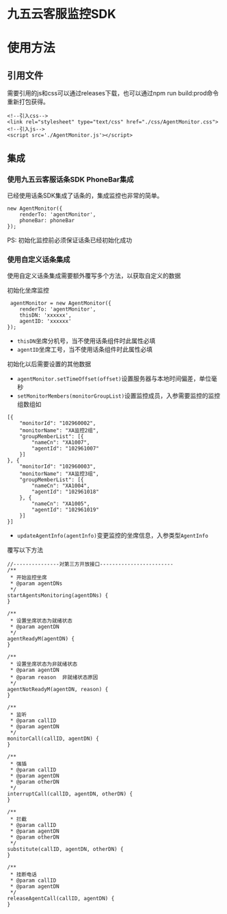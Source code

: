 # 九五云客服监控SDK

# 使用方法
## 引用文件
需要引用的js和css可以通过releases下载，也可以通过npm run build:prod命令重新打包获得。
```
<!--引入css-->
<link rel="stylesheet" type="text/css" href="./css/AgentMonitor.css">
<!--引入js-->
<script src='./AgentMonitor.js'></script>
```

## 集成
### 使用九五云客服话条SDK PhoneBar集成

已经使用话条SDK集成了话条的，集成监控也非常的简单。
```
new AgentMonitor({
    renderTo: 'agentMonitor',
    phoneBar: phoneBar
});
```
PS: 初始化监控前必须保证话条已经初始化成功

### 使用自定义话条集成
使用自定义话条集成需要额外覆写多个方法，以获取自定义的数据

初始化坐席监控
```
 agentMonitor = new AgentMonitor({
    renderTo: 'agentMonitor',
    thisDN: 'xxxxxx',
    agentID: 'xxxxxx'
});
```
- `thisDN`坐席分机号，当不使用话条组件时此属性必填
- `agentID`坐席工号，当不使用话条组件时此属性必填

初始化以后需要设置的其他数据
- `agentMonitor.setTimeOffset(offset)`设置服务器与本地时间偏差，单位毫秒
- `setMonitorMembers(monitorGroupList)`设置监控成员，入参需要监控的监控组数组如
```
[{
	"monitorId": "102960002",
	"monitorName": "XA监控2组",
	"groupMemberList": [{
		"nameCn": "XA1007",
		"agentId": "102961007"
	}]
}, {
	"monitorId": "102960003",
	"monitorName": "XA监控3组",
	"groupMemberList": [{
		"nameCn": "XA1004",
		"agentId": "102961018"
	}, {
		"nameCn": "XA1005",
		"agentId": "102961019"
	}]
}]
```
- `updateAgentInfo(agentInfo)`变更监控的坐席信息，入参类型`AgentInfo`



覆写以下方法
```
//---------------对第三方开放接口------------------------
/**
 * 开始监控坐席
 * @param agentDNs
 */
startAgentsMonitoring(agentDNs) {
}

/**
 * 设置坐席状态为就绪状态
 * @param agentDN
 */
agentReadyM(agentDN) {
}

/**
 * 设置坐席状态为非就绪状态
 * @param agentDN
 * @param reason  非就绪状态原因
 */
agentNotReadyM(agentDN, reason) {
}

/**
 * 监听
 * @param callID
 * @param agentDN
 */
monitorCall(callID, agentDN) {
}

/**
 * 强插
 * @param callID
 * @param agentDN
 * @param otherDN
 */
interruptCall(callID, agentDN, otherDN) {
}

/**
 * 拦截
 * @param callID
 * @param agentDN
 * @param otherDN
 */
substitute(callID, agentDN, otherDN) {
}

/**
 * 挂断电话
 * @param callID
 * @param agentDN
 */
releaseAgentCall(callID, agentDN) {
}
```

